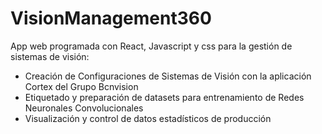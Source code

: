 # VisionManagement360

App web programada con React, Javascript y css para la gestión de sistemas de visión:

- Creación de Configuraciones de Sistemas de Visión con la aplicación Cortex del Grupo Bcnvision
- Etiquetado y preparación de datasets para entrenamiento de Redes Neuronales Convolucionales
- Visualización y control de datos estadísticos de producción
